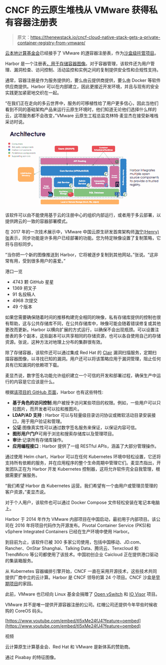 # CNCF 的云原生堆栈从 VMware 获得私有容器注册表

> 原文：<https://thenewstack.io/cncf-cloud-native-stack-gets-a-private-container-registry-from-vmware/>

[云本地计算基金会](https://www.cncf.io/)已经接手了 VMware 的[港](https://goharbor.io/)容器注册表，作为[沙盒级托管项目](https://www.cncf.io/projects/)。

Harbor 是一个注册表[，用于存储容器图像](https://github.com/vmware/harbor/blob/master/README.md)。对于容器管理，该软件还为用户管理、漏洞检查、访问控制、活动监控和实例之间的复制提供安全性和合规性支持。

通常，容器注册是作为服务提供的，要么由云提供商提供，要么由 Docker 等软件供应商提供。Harbor 可以在内部建立，因此更接近开发环境，并且与现有的安全实践更加紧密地交织在一起。

“在我们正在走向的多云世界中，服务的可移植性给了用户更多信心，因此当他们看到不同的基础架构产品来运行云原生环境时，他们知道无论他们选择什么样的云，这项服务都不会改变，”VMware 云原生工程总监克林特·麦显杰在接受新堆栈采访时说。

[![](img/48567dd18ccdfcfe9ff4c1a7ba354f40.png)](https://storage.googleapis.com/cdn.thenewstack.io/media/2018/07/0774ac66-image001.png)

该软件可以由不能使用基于云的注册中心的组织内部运行，或者用于多云部署，以提供跨云的一致的容器部署模式。

在 2017 年的一次技术展示中，VMware 中国云原生研发首席架构师[海宁(Henry)张](https://www.linkedin.com/in/henryxnzhang/)表示，同步功能是许多用户已经部署的功能。您为特定映像设置了复制策略，它将与目标同步。

“当你把一个新的图像推送到 Harbor，它将被逐步复制到其他网站，”张说。“这非常有用，受到很多用户的喜爱。”

港口一览

*   4743 颗 GitHub 星星
*   1369 把叉子
*   91 名投稿人
*   4968 次提交
*   49 个版本

如果您需要确保随着时间的推移构建完全相同的映像，私有存储库提供的控制也很有帮助，这与公共存储库不同，在公共存储库中，映像可能会随着错误修复或其他更改而更新。Harbor 以横向扩展的方式运行，以确保不会出现瓶颈。可以设置注册表的多个副本，这些副本可以共享相同的存储资源，也可以各自使用自己的存储资源。张说，这种方法对地理上分布的集群很有效。

除了存储容器，该软件还可以通过集成 Red Hat 的 [Clair](https://github.com/coreos/clair/) 漏洞扫描服务，定期扫描容器图像，以寻找已知的漏洞。用户还可以将该策略应用于漏洞管理，阻止任何具有已知漏洞的依赖项下载。

麦显杰说，数字签名功能允许组织建立一个可信的开发和部署过程，确保生产中运行的内容是它应该是什么。

根据[该项目的 GitHub 页面](https://github.com/vmware/harbor/blob/master/README.md)，Harbor 也有这些特性:

*   **基于角色的访问控制**:用户被授予访问某些项目的权限。例如，一些用户可以只拉图片，而开发者可以拉和推图片。
*   **LDAP/AD 支持** : Harbor 可以与轻量级目录访问协议或微软活动目录安装接口，用于用户验证和管理。
*   **公证**:图像真实性可以通过数字签名服务来保证，以保证内容可信。
*   **图形用户门户**可用于浏览和搜索存储库以及管理项目。
*   **审计**:记录所有存储库操作。
*   **应用编程接口** : Harbor 提供了一组 RESTful APIs，涵盖了大部分管理操作。

通过使用 Helm chart，Harbor 可以在任何 Kubernetes 环境中轻松设置，它还将支持所有依赖的服务，并在应用程序的整个生命周期中管理它们。麦显杰指出，开发团队正在为 Harbor 开发 Kubernetes 控制器，这将允许软件完全自我管理，根据需要扩展服务。

“我们希望 Harbor 由 Kubernetes 运营。我们希望有一个由用户或管理员管理的客户资源，”麦显杰说。

对于个人用户，该软件也可以通过 Docker Compose 文件轻松安装在笔记本电脑上。

Harbor 于 2014 年作为 VMware 内部项目在中国启动，最初用于内部项目。该公司在 2016 年将项目代码作为开源发布。Pivotal Container Service (PKS)和 vSphere Integrated Containers 已经在生产环境中使用 Harbor。

到目前为止，该软件已被 300 多家公司使用，包括中国移动、JD.com、Rancher、OnStar Shanghai、Talking Data、腾讯云、Tenxcloud 和 TrendMicro 等公司都使用了该技术。中国初创企业 Caicloud 正在提供港口驱动的集装箱服务。

从 Kubernetes 容器编排引擎开始，CNCF 一直在采用开源技术，这些技术共同提供厂商中立的云计算。Harbor 是 CNCF 领导的第 24 个项目。CNCF 沙盒是[早期项目](https://github.com/cncf/toc/blob/master/process/graduation_criteria.adoc)的家园。

此前，VMware 也已经向 Linux 基金会捐赠了 [Open vSwitch](https://www.openvswitch.org/) 和 [IO Visor](https://www.iovisor.org/) 项目。

VMware 并不是唯一提供开源容器注册的公司。红帽公司还提供今年早些时候收购的 CoreOS 码头。

[https://www.youtube.com/embed/tI5xMe24fJ4?feature=oembed](https://www.youtube.com/embed/tI5xMe24fJ4?feature=oembed)

视频

云计算原生计算基金会、Red Hat 和 VMware 是新体系的赞助商。

通过 Pixabay 的特征图像。

<svg xmlns:xlink="http://www.w3.org/1999/xlink" viewBox="0 0 68 31" version="1.1"><title>Group</title> <desc>Created with Sketch.</desc></svg>